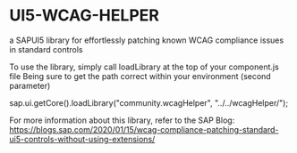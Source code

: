 # UI5-WCAG-HELPER
a SAPUI5 library for effortlessly patching known WCAG compliance issues in standard controls

To use the library, simply call loadLibrary at the top of your component.js file
Being sure to get the path correct within your environment (second parameter)

sap.ui.getCore().loadLibrary("community.wcagHelper", "../../wcagHelper/"); 

For more information about this library, refer to the SAP Blog:
https://blogs.sap.com/2020/01/15/wcag-compliance-patching-standard-ui5-controls-without-using-extensions/
